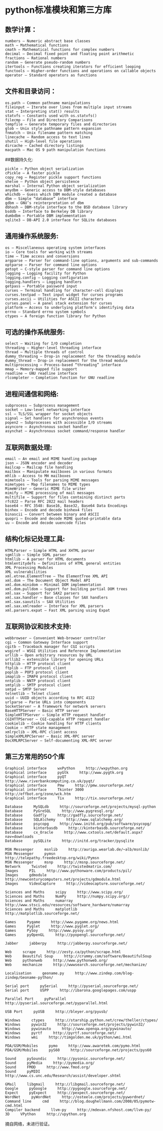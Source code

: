 # python标准模块和第三方库

## 数学计算：

    numbers — Numeric abstract base classes
    math — Mathematical functions
    cmath — Mathematical functions for complex numbers
    decimal — Decimal fixed point and floating point arithmetic
    fractions — Rational numbers
    random — Generate pseudo-random numbers
    itertools — Functions creating iterators for efficient looping
    functools — Higher-order functions and operations on callable objects
    operator — Standard operators as functions

## 文件和目录访问：

    os.path — Common pathname manipulations
    fileinput — Iterate over lines from multiple input streams
    stat — Interpreting stat() results
    statvfs — Constants used with os.statvfs()
    filecmp — File and Directory Comparisons
    tempfile — Generate temporary files and directories
    glob — Unix style pathname pattern expansion
    fnmatch — Unix filename pattern matching
    linecache — Random access to text lines
    shutil — High-level file operations
    dircache — Cached directory listings
    macpath — Mac OS 9 path manipulation functions

##数据持久化:

    pickle — Python object serialization
    cPickle — A faster pickle
    copy_reg — Register pickle support functions
    shelve — Python object persistence
    marshal — Internal Python object serialization
    anydbm — Generic access to DBM-style databases
    whichdb — Guess which DBM module created a database
    dbm — Simple “database” interface
    gdbm — GNU’s reinterpretation of dbm
    dbhash — DBM-style interface to the BSD database library
    bsddb — Interface to Berkeley DB library
    dumbdbm — Portable DBM implementation
    sqlite3 — DB-API 2.0 interface for SQLite databases


## 通用操作系统服务:

    os — Miscellaneous operating system interfaces
    io — Core tools for working with streams
    time — Time access and conversions
    argparse — Parser for command-line options, arguments and sub-commands
    optparse — Parser for command line options
    getopt — C-style parser for command line options
    logging — Logging facility for Python
    logging.config — Logging configuration
    logging.handlers — Logging handlers
    getpass — Portable password input
    curses — Terminal handling for character-cell displays
    curses.textpad — Text input widget for curses programs
    curses.ascii — Utilities for ASCII characters
    curses.panel — A panel stack extension for curses
    platform — Access to underlying platform’s identifying data
    errno — Standard errno system symbols
    ctypes — A foreign function library for Python

## 可选的操作系统服务:

    select — Waiting for I/O completion
    threading — Higher-level threading interface
    thread — Multiple threads of control
    dummy_threading — Drop-in replacement for the threading module
    dummy_thread — Drop-in replacement for the thread module
    multiprocessing — Process-based “threading” interface
    mmap — Memory-mapped file support
    readline — GNU readline interface
    rlcompleter — Completion function for GNU readline


## 进程间通信和网络:

    subprocess — Subprocess management
    socket — Low-level networking interface
    ssl — TLS/SSL wrapper for socket objects
    signal — Set handlers for asynchronous events
    popen2 — Subprocesses with accessible I/O streams
    asyncore — Asynchronous socket handler
    asynchat — Asynchronous socket command/response handler


## 互联网数据处理:

    email — An email and MIME handling package
    json — JSON encoder and decoder
    mailcap — Mailcap file handling
    mailbox — Manipulate mailboxes in various formats
    mhlib — Access to MH mailboxes
    mimetools — Tools for parsing MIME messages
    mimetypes — Map filenames to MIME types
    MimeWriter — Generic MIME file writer
    mimify — MIME processing of mail messages
    multifile — Support for files containing distinct parts
    rfc822 — Parse RFC 2822 mail headers
    base64 — RFC 3548: Base16, Base32, Base64 Data Encodings
    binhex — Encode and decode binhex4 files
    binascii — Convert between binary and ASCII
    quopri — Encode and decode MIME quoted-printable data
    uu — Encode and decode uuencode files


## 结构化标记处理工具:

    HTMLParser — Simple HTML and XHTML parser
    sgmllib — Simple SGML parser
    htmllib — A parser for HTML documents
    htmlentitydefs — Definitions of HTML general entities
    XML Processing Modules
    XML vulnerabilities
    xml.etree.ElementTree — The ElementTree XML API
    xml.dom — The Document Object Model API
    xml.dom.minidom — Minimal DOM implementation
    xml.dom.pulldom — Support for building partial DOM trees
    xml.sax — Support for SAX2 parsers
    xml.sax.handler — Base classes for SAX handlers
    xml.sax.saxutils — SAX Utilities
    xml.sax.xmlreader — Interface for XML parsers
    xml.parsers.expat — Fast XML parsing using Expat


## 互联网协议和技术支持:

    webbrowser — Convenient Web-browser controller
    cgi — Common Gateway Interface support
    cgitb — Traceback manager for CGI scripts
    wsgiref — WSGI Utilities and Reference Implementation
    urllib — Open arbitrary resources by URL
    urllib2 — extensible library for opening URLs
    httplib — HTTP protocol client
    ftplib — FTP protocol client
    poplib — POP3 protocol client
    imaplib — IMAP4 protocol client
    nntplib — NNTP protocol client
    smtplib — SMTP protocol client
    smtpd — SMTP Server
    telnetlib — Telnet client
    uuid — UUID objects according to RFC 4122
    urlparse — Parse URLs into components
    SocketServer — A framework for network servers
    BaseHTTPServer — Basic HTTP server
    SimpleHTTPServer — Simple HTTP request handler
    CGIHTTPServer — CGI-capable HTTP request handler
    cookielib — Cookie handling for HTTP clients
    Cookie — HTTP state management
    xmlrpclib — XML-RPC client access
    SimpleXMLRPCServer — Basic XML-RPC server
    DocXMLRPCServer — Self-documenting XML-RPC server

## 第三方常用的50个库

    Graphical interface     wxPython     http://wxpython.org    
    Graphical interface     pyGtk     http://www.pygtk.org    
    Graphical interface     pyQT     http://www.riverbankcomputing.co.uk/pyqt/    
    Graphical interface     Pmw     http://pmw.sourceforge.net/    
    Graphical interface     Tkinter 3000     http://effbot.org/zone/wck.htm    
    Graphical interface     Tix     http://tix.sourceforge.net/    
           
    Database     MySQLdb     http://sourceforge.net/projects/mysql-python    
    Database     PyGreSQL     http://www.pygresql.org/    
    Database     Gadfly     http://gadfly.sourceforge.net/    
    Database     SQLAlchemy     http://www.sqlalchemy.org/    
    Database     psycopg     http://www.initd.org/pub/software/psycopg/    
    Database     kinterbasdb     http://kinterbasdb.sourceforge.net/    
    Database     cx_Oracle     http://www.cxtools.net/default.aspx?nav=downloads    
    Database     pySQLite     http://initd.org/tracker/pysqlite    
           
    MSN Messenger     msnlib     http://auriga.wearlab.de/~alb/msnlib/    
    MSN Messenger     pymsn     http://telepathy.freedesktop.org/wiki/Pymsn    
    MSN Messenger     msnp     http://msnp.sourceforge.net/    
    Network     Twisted     http://twistedmatrix.com/    
    Images     PIL     http://www.pythonware.com/products/pil/    
    Images     gdmodule     http://newcenturycomputers.net/projects/gdmodule.html    
    Images     VideoCapture     http://videocapture.sourceforge.net/    
                
    Sciences and Maths     scipy     http://www.scipy.org/    
    Sciences and Maths     NumPy     http://numpy.scipy.org//    
    Sciences and Maths     numarray     http://www.stsci.edu/resources/software_hardware/numarray    
    Sciences and Maths     matplotlib     http://matplotlib.sourceforge.net/    
               
    Games     Pygame     http://www.pygame.org/news.html    
    Games     Pyglet     http://www.pyglet.org/    
    Games     PySoy     http://www.pysoy.org/    
    Games     pyOpenGL     http://pyopengl.sourceforge.net/    
               
    Jabber     jabberpy     http://jabberpy.sourceforge.net/    
               
    Web     scrape     http://zesty.ca/python/scrape.html    
    Web     Beautiful Soup     http://crummy.com/software/BeautifulSoup    
    Web     pythonweb     http://www.pythonweb.org/    
    Web     mechanize     http://wwwsearch.sourceforge.net/mechanize/    
               
    Localisation     geoname.py     http://www.zindep.com/blog-zindep/Geoname-python/    
               
    Serial port     pySerial     http://pyserial.sourceforge.net/    
    Serial port     USPP     http://ibarona.googlepages.com/uspp    
           
    Parallel Port     pyParallel     http://pyserial.sourceforge.net/pyparallel.html    
           
    USB Port     pyUSB     http://bleyer.org/pyusb/    
           
    Windows     ctypes     http://starship.python.net/crew/theller/ctypes/    
    Windows     pywin32     http://sourceforge.net/projects/pywin32/    
    Windows     pywinauto     http://www.openqa.org/pywinauto/    
    Windows     pyrtf     http://pyrtf.sourceforge.net/    
    Windows     wmi     http://timgolden.me.uk/python/wmi.html    
               
    PDA/GSM/Mobiles     pymo     http://www.awaretek.com/pymo.html    
    PDA/GSM/Mobiles     pyS60     http://sourceforge.net/projects/pys60    
               
    Sound     pySoundic     http://pysonic.sourceforge.net/    
    Sound     pyMedia     http://pymedia.org/    
    Sound     FMOD     http://www.fmod.org/    
    Sound     pyMIDI     http://www.cs.unc.edu/Research/assist/developer.shtml    
           
    GMail     libgmail     http://libgmail.sourceforge.net/    
    Google     pyGoogle     http://pygoogle.sourceforge.net/    
    Expect     pyExpect     http://pexpect.sourceforge.net/    
    WordNet     pyWordNet     http://osteele.com/projects/pywordnet/    
    Command line     cmd     http://blog.doughellmann.com/2008/05/pymotw-cmd.html    
    Compiler backend     llvm-py     http://mdevan.nfshost.com/llvm-py/    
    3D     VPython     http://vpython.org

摘自网络，未进行验证。
